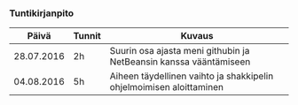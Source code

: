 ### Tuntikirjanpito
Päivä | Tunnit | Kuvaus
--------------- | ----- | ------
28.07.2016 | 2h | Suurin osa ajasta meni githubin ja NetBeansin kanssa vääntämiseen 
04.08.2016 | 5h | Aiheen täydellinen vaihto ja shakkipelin ohjelmoimisen aloittaminen
